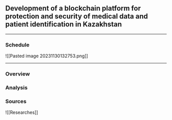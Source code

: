 
## Development of a blockchain platform for protection and security of medical data and patient identification in Kazakhstan

---
### Schedule 
![[Pasted image 20231130132753.png]]

---

### Overview
### Analysis 

### Sources
![[Researches]]


